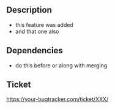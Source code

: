 ## Description
- this feature was added
- and that one also

## Dependencies
- do this before or along with merging

## Ticket 
https://your-bugtracker.com/ticket/XXX/
